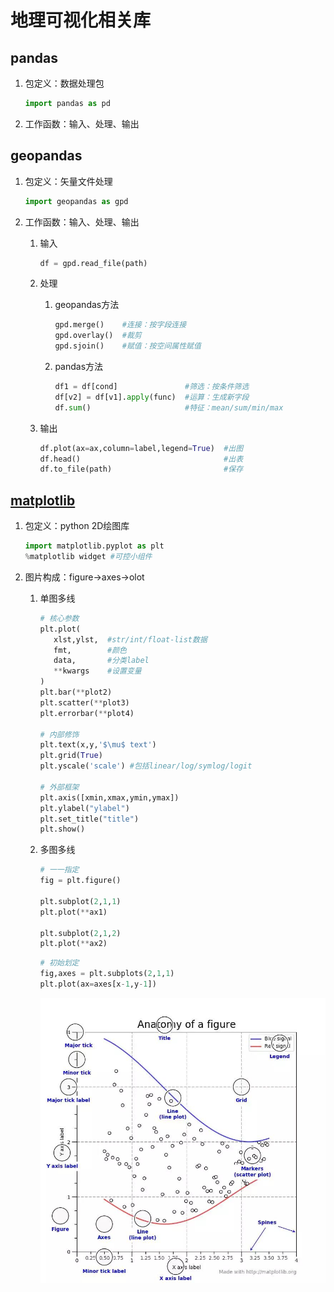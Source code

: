 # 地理可视化相关库

## pandas

1. 包定义：数据处理包

   ```python
   import pandas as pd
   ```

2. 工作函数：输入、处理、输出

## geopandas

1. 包定义：矢量文件处理

   ```python
   import geopandas as gpd
   ```

2. 工作函数：输入、处理、输出
   1. 输入

      ```python
      df = gpd.read_file(path)
      ```

   2. 处理
      1. geopandas方法

         ```python
         gpd.merge()    #连接：按字段连接
         gpd.overlay()  #裁剪
         gpd.sjoin()    #赋值：按空间属性赋值
         ```

      2. pandas方法

         ```python
         df1 = df[cond]               #筛选：按条件筛选
         df[v2] = df[v1].apply(func)  #运算：生成新字段
         df.sum()                     #特征：mean/sum/min/max
         ```

   3. 输出

      ```python
      df.plot(ax=ax,column=label,legend=True)  #出图
      df.head()                                #出表
      df.to_file(path)                         #保存
      ```

## [matplotlib](实例/MatplotlibExample.ipynb)

1. 包定义：python 2D绘图库

   ```python
   import matplotlib.pyplot as plt
   %matplotlib widget #可控小组件
   ```

2. 图片构成：figure→axes→olot
   1. 单图多线

      ```python
      # 核心参数
      plt.plot(
         xlst,ylst,  #str/int/float-list数据
         fmt,        #颜色
         data,       #分类label
         **kwargs    #设置变量
      )
      plt.bar(**plot2)
      plt.scatter(**plot3)
      plt.errorbar(**plot4)

      # 内部修饰
      plt.text(x,y,'$\mu$ text')
      plt.grid(True)
      plt.yscale('scale') #包括linear/log/symlog/logit

      # 外部框架
      plt.axis([xmin,xmax,ymin,ymax])
      plt.ylabel("ylabel")
      plt.set_title("title")
      plt.show()
      ```

   2. 多图多线

      ```python
      # 一一指定
      fig = plt.figure()
      
      plt.subplot(2,1,1)
      plt.plot(**ax1)
      
      plt.subplot(2,1,2)
      plt.plot(**ax2)
      ```

      ```python
      # 初始划定
      fig,axes = plt.subplots(2,1,1)
      plt.plot(ax=axes[x-1,y-1])
      ```

      ![20230405225925](https://raw.githubusercontent.com/dsw676676/picture/main/image/20230405225925.png)
